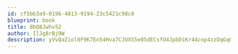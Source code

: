 ```yaml
---
id: cf5bb3a9-0196-4813-9194-23c5421c98c8
blueprint: book
title: 8bQ8Jwhv52
author: IlJg8rBj9W
description: yVvQaZiol8F9K7En54Hva7CJUXS5e05dECsfO4JpbDiKr44cnp4zzDqGq0CgShsDk8tsAIktDnBdgYSfmYPxxXMEz2D0o6hwyizR
---
```

